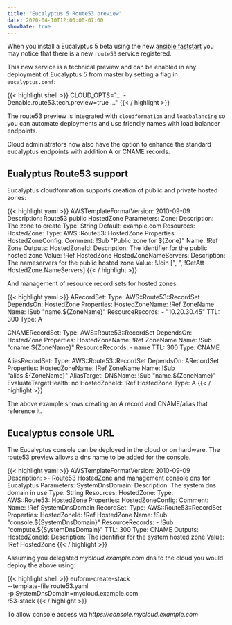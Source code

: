 ```yaml
---
title: "Eucalyptus 5 Route53 preview"
date: 2020-04-10T12:00:00-07:00
showDate: true
---
```


When you install a Eucalyptus 5 beta using the new
[ansible faststart](https://blog.eucalyptus.cloud/post/ansible-faststart/)
you may notice that there is a new `route53` service registered.

This new service is a technical preview and can be enabled in any deployment
of Eucalyptus 5 from master by setting a flag in `eucalyptus.conf`:

{{< highlight shell >}}
CLOUD_OPTS="... -Denable.route53.tech.preview=true ..."
{{< / highlight >}}

The route53 preview is integrated with `cloudformation` and `loadbalancing`
so you can automate deployments and use friendly names with load balancer
endpoints.

Cloud administrators now also have the option to enhance the standard eucalyptus
endpoints with addition A or CNAME records.

## Eualyptus Route53 support

Eucalyptus cloudformation supports creation of public and private hosted zones:

{{< highlight yaml >}}
AWSTemplateFormatVersion: 2010-09-09
Description: Route53 public HostedZone
Parameters:
  Zone:
    Description: The zone to create
    Type: String
    Default: example.com
Resources:
  HostedZone:
    Type: AWS::Route53::HostedZone
    Properties:
      HostedZoneConfig:
        Comment: !Sub "Public zone for ${Zone}"
      Name: !Ref Zone
Outputs:
  HostedZoneId:
    Description: The identifier for the public hosted zone
    Value: !Ref HostedZone
  HostedZoneNameServers:
    Description: The nameservers for the public hosted zone
    Value: !Join [", ", !GetAtt HostedZone.NameServers]
{{< / highlight >}}

And management of resource record sets for hosted zones:

{{< highlight yaml >}}
  ARecordSet:
    Type: AWS::Route53::RecordSet
    DependsOn: HostedZone
    Properties:
      HostedZoneName: !Ref ZoneName
      Name: !Sub "name.${ZoneName}"
      ResourceRecords:
      - "10.20.30.45"
      TTL: 300
      Type: A

  CNAMERecordSet:
    Type: AWS::Route53::RecordSet
    DependsOn: HostedZone
    Properties:
      HostedZoneName: !Ref ZoneName
      Name: !Sub "cname.${ZoneName}"
      ResourceRecords:
      - name
      TTL: 300
      Type: CNAME

  AliasRecordSet:
    Type: AWS::Route53::RecordSet
    DependsOn: ARecordSet
    Properties:
      HostedZoneName: !Ref ZoneName
      Name: !Sub "alias.${ZoneName}"
      AliasTarget:
        DNSName: !Sub "name.${ZoneName}"
        EvaluateTargetHealth: no
        HostedZoneId: !Ref HostedZone
      Type: A
{{< / highlight >}}

The above example shows creating an A record and CNAME/alias that reference it.

## Eucalyptus console URL

The Eucalyptus console can be deployed in the cloud or on hardware. The
route53 preview allows a dns name to be added for the console.

{{< highlight yaml >}}
AWSTemplateFormatVersion: 2010-09-09
Description: >-
  Route53 HostedZone and management console dns
  for Eucalyptus
Parameters:
  SystemDnsDomain:
    Description: The system dns domain in use
    Type: String
Resources:
  HostedZone:
    Type: AWS::Route53::HostedZone
    Properties:
      HostedZoneConfig:
        Comment:
      Name: !Ref SystemDnsDomain
  RecordSet:
    Type: AWS::Route53::RecordSet
    Properties:
      HostedZoneId: !Ref HostedZone
      Name: !Sub "console.${SystemDnsDomain}"
      ResourceRecords:
      - !Sub "compute.${SystemDnsDomain}"
      TTL: 300
      Type: CNAME
Outputs:
  HostedZoneId:
    Description: The identifier for the system hosted zone
    Value: !Ref HostedZone
{{< / highlight >}}

Assuming you delegated _mycloud.example.com_ dns to the cloud you would deploy the above using:

{{< highlight shell >}}
euform-create-stack \
    --template-file route53.yaml \
    -p SystemDnsDomain=mycloud.example.com \
    r53-stack
{{< / highlight >}}

To allow console access via _https\://console.mycloud.example.com_
